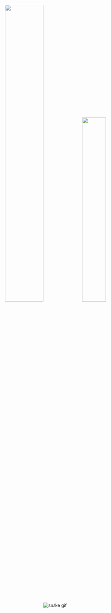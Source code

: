 <!-- Stats -->
<div align="center">
  <img src="https://github-readme-stats.vercel.app/api?username=kevinacuna0194&theme=blue-green&hide_border=true&include_all_commits=true&count_private=true&locale=es" width="50%" />
  <img src="https://github-readme-stats.vercel.app/api/top-langs/?username=kevinacuna0194&theme=blue-green&hide_border=true&include_all_commits=true&count_private=true&layout=compact&locale=es" width="39.4%" /> </br>
</div>

<!-- Snake Animation -->
<div align="center">
    
  ![snake gif](https://github.com/kevinacuna0194/kevinacuna0194/blob/output/github-snake-dark.svg)
  
</div>

<!--
**kevinacuna0194/kevinacuna0194** is a ✨ _special_ ✨ repository because its `README.md` (this file) appears on your GitHub profile.

Here are some ideas to get you started:

- 🔭 I’m currently working on ...
- 🌱 I’m currently learning ...
- 👯 I’m looking to collaborate on ...
- 🤔 I’m looking for help with ...
- 💬 Ask me about ...
- 📫 How to reach me: ...
- 😄 Pronouns: ...
- ⚡ Fun fact: ...
-->
